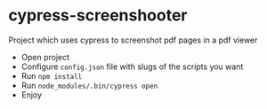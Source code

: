 # cypress-screenshooter
Project which uses cypress to screenshot pdf pages in a pdf viewer


- Open project
- Configure `config.json` file with slugs of the scripts you want
- Run `npm install`
- Run `node_modules/.bin/cypress open`
- Enjoy
